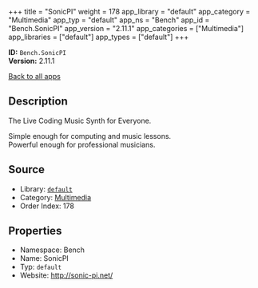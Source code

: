 ﻿+++
title = "SonicPI"
weight = 178
app_library = "default"
app_category = "Multimedia"
app_typ = "default"
app_ns = "Bench"
app_id = "Bench.SonicPI"
app_version = "2.11.1"
app_categories = ["Multimedia"]
app_libraries = ["default"]
app_types = ["default"]
+++

**ID:** `Bench.SonicPI`  
**Version:** 2.11.1  
<!--more-->

[Back to all apps](/apps/)

## Description
The Live Coding Music Synth for Everyone.

Simple enough for computing and music lessons.  
Powerful enough for professional musicians.

## Source

* Library: [`default`](/app_libraries/default)
* Category: [Multimedia](/app_categories/multimedia)
* Order Index: 178

## Properties

* Namespace: Bench
* Name: SonicPI
* Typ: `default`
* Website: <http://sonic-pi.net/>

